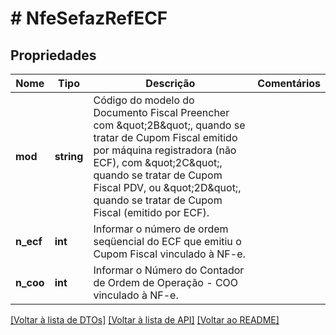 # # NfeSefazRefECF

## Propriedades

Nome | Tipo | Descrição | Comentários
------------ | ------------- | ------------- | -------------
**mod** | **string** | Código do modelo do Documento Fiscal   Preencher com \&quot;2B\&quot;, quando se tratar de Cupom Fiscal emitido por máquina registradora (não ECF), com \&quot;2C\&quot;, quando se tratar de Cupom Fiscal PDV, ou \&quot;2D\&quot;, quando se tratar de Cupom Fiscal (emitido por ECF). |
**n_ecf** | **int** | Informar o número de ordem seqüencial do ECF que emitiu o Cupom Fiscal vinculado à NF-e. |
**n_coo** | **int** | Informar o Número do Contador de Ordem de Operação - COO vinculado à NF-e. |

[[Voltar à lista de DTOs]](../../README.md#models) [[Voltar à lista de API]](../../README.md#endpoints) [[Voltar ao README]](../../README.md)
